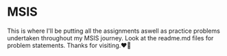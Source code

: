# MSIS
This is where I'll be putting all the assignments aswell as practice problems undertaken throughout my MSIS journey.
Look at the readme.md files for problem statements.
Thanks for visiting.❤️🙌
